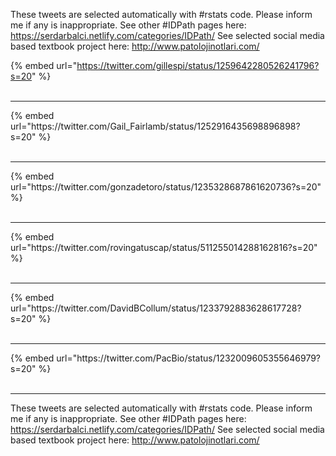 

These tweets are selected automatically with #rstats code. Please inform me if any is inappropriate.
See other #IDPath pages here: https://serdarbalci.netlify.com/categories/IDPath/ 
See selected social media based textbook project here: http://www.patolojinotlari.com/

{% embed url="https://twitter.com/gillespi/status/1259642280526241796?s=20" %}<br>
<br>
<hr>
{% embed url="https://twitter.com/Gail_Fairlamb/status/1252916435698896898?s=20" %}<br>
<br>
<hr>
{% embed url="https://twitter.com/gonzadetoro/status/1235328687861620736?s=20" %}<br>
<br>
<hr>
{% embed url="https://twitter.com/rovingatuscap/status/511255014288162816?s=20" %}<br>
<br>
<hr>
{% embed url="https://twitter.com/DavidBCollum/status/1233792883628617728?s=20" %}<br>
<br>
<hr>
{% embed url="https://twitter.com/PacBio/status/1232009605355646979?s=20" %}<br>
<br>
<hr>


These tweets are selected automatically with #rstats code. Please inform me if any is inappropriate.
See other #IDPath pages here: https://serdarbalci.netlify.com/categories/IDPath/ 
See selected social media based textbook project here: http://www.patolojinotlari.com/
